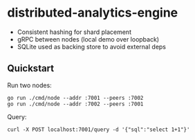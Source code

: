 # distributed-analytics-engine
- Consistent hashing for shard placement
- gRPC between nodes (local demo over loopback)
- SQLite used as backing store to avoid external deps

## Quickstart
Run two nodes:
```
go run ./cmd/node --addr :7001 --peers :7002
go run ./cmd/node --addr :7002 --peers :7001
```
Query:
```
curl -X POST localhost:7001/query -d '{"sql":"select 1+1"}'
```

